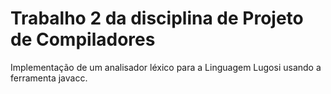 # Trabalho 2 da disciplina de Projeto de Compiladores
Implementação de um analisador léxico para a Linguagem Lugosi usando a ferramenta javacc.
